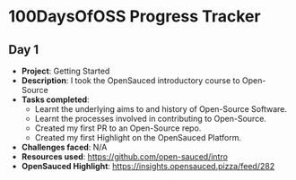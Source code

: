 # 100DaysOfOSS Progress Tracker

## Day 1

- **Project**: Getting Started
- **Description**: I took the OpenSauced introductory course to Open-Source
- **Tasks completed**:  
  - Learnt the underlying aims to and history of Open-Source Software.
  - Learnt the processes involved in contributing to Open-Source.
  - Created my first PR to an Open-Source repo.
  - Created my first Highlight on the OpenSauced Platform.
- **Challenges faced**: N/A
- **Resources used**: https://github.com/open-sauced/intro
- **OpenSauced Highlight**: https://insights.opensauced.pizza/feed/282
